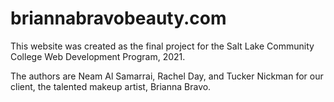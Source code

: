 # briannabravobeauty.com

This website was created as the final project for the Salt Lake Community College Web Development Program, 2021.

The authors are Neam Al Samarrai, Rachel Day, and Tucker Nickman for our client, the talented makeup artist, Brianna Bravo.
